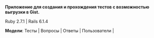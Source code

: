 **Приложение для создания и прохождения тестов с возможностью выгрузки в Gist.**

Ruby 2.7.1 | Rails 6.1.4

**Модели**: Тесты |
        Вопросы |
        Ответы |
        Пользователи |
